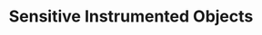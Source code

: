 ---
title: "Sensitive Instrumented Objects"
permalink: /senseobject/
classes: wide
author_profile: false
sidebar:
  - title: "UCLA Biomechatronics Lab"
    image: /assets/images/SenseObjectIcon.png
    text: "Undergraduate Researcher"
---